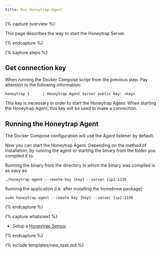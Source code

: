 ```yaml
---
title: Run Honeytrap Agent
---
```


{% capture overview %}

This page describes the way to start the Honeytrap Server.

{% endcapture %}


{% capture steps %}

## Get connection key

When running the Docker Compose script from the previous step. Pay attention to the following information:

```
honeytrap_1      | Honeytrap Agent Server public key: <key>
```

This key is necessary in order to start the Honeytrap Agent. When starting the Honeytrap Agent, this key will be used to make a connection.

## Running the Honeytrap Agent

The Docker Compose configuration will use the Agent listener by default.

Now you can start the Honeytrap Agent. Depending on the method of installation, by running the agent or starting the binary from the folder you compiled it to.

Running the binary from the directory in which the binary was compiled is as easy as:

```
./honeytrap-agent --remote-key {key} --server {ip}:1339
```

Running the application (i.e. after installing the homebrew package):

```
sudo honeytrap-agent --remote-key {key} --server {ip}:1339
```

{% endcapture %}


{% capture whatsnext %}

* Setup a [Honeytrap Sensor](/docs/setup/sensor/install-sensor/).

{% endcapture %}

{% include templates/new_task.md %}
